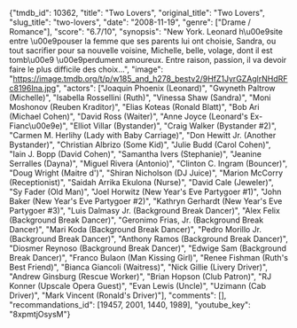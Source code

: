 {"tmdb_id": 10362, "title": "Two Lovers", "original_title": "Two Lovers", "slug_title": "two-lovers", "date": "2008-11-19", "genre": ["Drame / Romance"], "score": "6.7/10", "synopsis": "New York. Leonard h\u00e9site entre \u00e9pouser la femme que ses parents lui ont choisie, Sandra, ou tout sacrifier pour sa nouvelle voisine, Michelle, belle, volage, dont il est tomb\u00e9 \u00e9perdument amoureux. Entre raison, passion, il va devoir faire le plus difficile des choix...", "image": "https://image.tmdb.org/t/p/w185_and_h278_bestv2/9HfZ1JyrGZAglrNHdRFc8196Ina.jpg", "actors": ["Joaquin Phoenix (Leonard)", "Gwyneth Paltrow (Michelle)", "Isabella Rossellini (Ruth)", "Vinessa Shaw (Sandra)", "Moni Moshonov (Reuben Kraditor)", "Elias Koteas (Ronald Blatt)", "Bob Ari (Michael Cohen)", "David Ross (Waiter)", "Anne Joyce (Leonard's Ex-Fianc\u00e9e)", "Elliot Villar (Bystander)", "Craig Walker (Bystander #2)", "Carmen M. Herlihy (Lady with Baby Carriage)", "Don Hewitt Jr. (Another Bystander)", "Christian Albrizo (Some Kid)", "Julie Budd (Carol Cohen)", "Iain J. Bopp (David Cohen)", "Samantha Ivers (Stephanie)", "Jeanine Serralles (Dayna)", "Miguel Rivera (Antonio)", "Clinton C. Ingram (Bouncer)", "Doug Wright (Maitre d')", "Shiran Nicholson (DJ Juice)", "Marion McCorry (Receptionist)", "Saidah Arrika Ekulona (Nurse)", "David Cale (Jeweler)", "Sy Fader (Old Man)", "Joel Horwitz (New Year's Eve Partygoer #1)", "John Baker (New Year's Eve Partygoer #2)", "Kathryn Gerhardt (New Year's Eve Partygoer #3)", "Luis Dalmasy Jr. (Background Break Dancer)", "Alex Felix (Background Break Dancer)", "Geronimo Frias, Jr. (Background Break Dancer)", "Mari Koda (Background Break Dancer)", "Pedro Morillo Jr. (Background Break Dancer)", "Anthony Ramos (Background Break Dancer)", "Diosmer Reynoso (Background Break Dancer)", "Edwige Sam (Background Break Dancer)", "Franco Bulaon (Man Kissing Girl)", "Renee Fishman (Ruth's Best Friend)", "Bianca Giancoli (Waitress)", "Nick Gillie (Livery Driver)", "Andrew Ginsburg (Rescue Worker)", "Brian Hopson (Club Patron)", "RJ Konner (Upscale Opera Guest)", "Evan Lewis (Uncle)", "Uzimann (Cab Driver)", "Mark Vincent (Ronald's Driver)"], "comments": [], "recommandations_id": [19457, 2001, 1440, 1989], "youtube_key": "8xpmtjOsysM"}